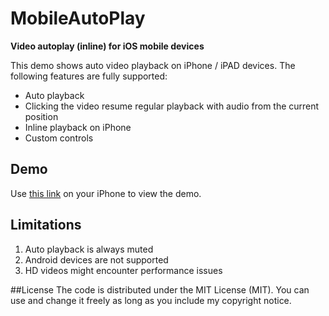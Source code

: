 # MobileAutoPlay
**Video autoplay (inline) for iOS mobile devices**

This demo shows auto video playback on iPhone / iPAD devices. The following features are fully supported:
* Auto playback
* Clicking the video resume regular playback with audio from the current position
* Inline playback on iPhone
* Custom controls

## Demo
Use [this link](http://amirch1.github.io/MobileAutoPlay/) on your iPhone to view the demo.

## Limitations
1. Auto playback is always muted
2. Android devices are not supported
3. HD videos might encounter performance issues

##License
The code is distributed under the MIT License (MIT). You can use and change it freely as long as you include my copyright notice.
